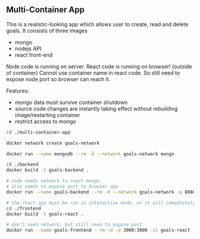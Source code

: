 ## Multi-Container App

This is a realistic-looking app which allows user to create, read and delete goals. It consists of three images

- mongo
- nodejs API
- react front-end

Node code is running on server. React code is running on browser! (outside of container) Cannot use container name in react code. So still need to expose node port so browser can reach it.

Features:

- mongo data must survive container shutdown
- source code changes are instantly taking effect without rebuilding image/restarting container
- restrict access to mongo

```bash
cd ./multi-container-app

docker network create goals-network

docker run --name mongodb --rm -d --network goals-network mongo

cd ./backend
docker build -t goals-backend .

# node needs network to reach mongo
# also needs to expose port to browser app
docker run --name goals-backend --rm -d --network goals-network -p 8080:8080 goals-backend

# the react app must be run in interactive mode, or it will immediately stop
cd ./frontend
docker build -t goals-react .

# don't need network, but still need to expose port
docker run --name goals-frontend --rm -d -p 3000:3000 -it goals-react
```
